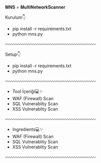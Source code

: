 𝐌𝐍𝐒 = 𝐌𝐮𝐥𝐭𝐢𝐍𝐞𝐭𝐰𝐨𝐫𝐤𝐒𝐜𝐚𝐧𝐧𝐞𝐫

Kurulum👇
* pip install -r requirements.txt
* python mns.py

〰〰〰〰〰〰〰〰〰〰〰〰〰〰〰〰〰〰〰〰〰

Setup👇
* pip install -r requirements.txt
* python mns.py
  
〰〰〰〰〰〰〰〰〰〰〰〰〰〰〰〰〰〰〰〰〰

* Tool İçeriği💻✨
* WAF (Firewall) Scan
* SQL Vulnerablity Scan
* XSS Vulnerablity Scan

〰〰〰〰〰〰〰〰〰〰〰〰〰〰〰〰〰〰〰〰〰

* Ingredients💻✨
* WAF (Firewall) Scan
* SQL Vulnerablity Scan
* XSS Vulnerablity Scan

〰〰〰〰〰〰〰〰〰〰〰〰〰〰〰〰〰〰〰〰〰

